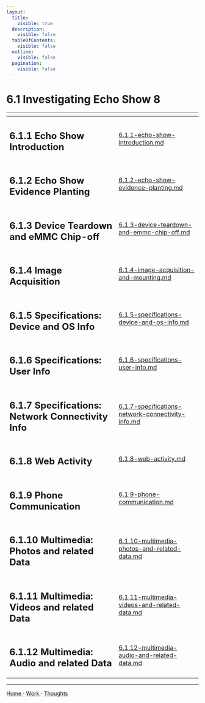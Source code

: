 ```yaml
---
layout:
  title:
    visible: true
  description:
    visible: false
  tableOfContents:
    visible: false
  outline:
    visible: false
  pagination:
    visible: false
---
```


# 6.1 Investigating Echo Show 8

<table data-view="cards"><thead><tr><th></th><th data-hidden data-card-target data-type="content-ref"></th></tr></thead><tbody><tr><td><h2>6.1.1 Echo Show Introduction</h2></td><td><a href="6.1.1-echo-show-introduction.md">6.1.1-echo-show-introduction.md</a></td></tr><tr><td><h2>6.1.2 Echo Show Evidence Planting</h2></td><td><a href="6.1.2-echo-show-evidence-planting.md">6.1.2-echo-show-evidence-planting.md</a></td></tr><tr><td><h2>6.1.3 Device Teardown and eMMC Chip-off</h2></td><td><a href="6.1.3-device-teardown-and-emmc-chip-off.md">6.1.3-device-teardown-and-emmc-chip-off.md</a></td></tr><tr><td><h2>6.1.4 Image Acquisition</h2></td><td><a href="6.1.4-image-acquisition-and-mounting.md">6.1.4-image-acquisition-and-mounting.md</a></td></tr><tr><td><h2>6.1.5 Specifications: Device and OS Info</h2></td><td><a href="6.1.5-specifications-device-and-os-info.md">6.1.5-specifications-device-and-os-info.md</a></td></tr><tr><td><h2>6.1.6 Specifications: User Info</h2></td><td><a href="6.1.6-specifications-user-info.md">6.1.6-specifications-user-info.md</a></td></tr><tr><td><h2>6.1.7 Specifications: Network Connectivity Info</h2></td><td><a href="6.1.7-specifications-network-connectivity-info.md">6.1.7-specifications-network-connectivity-info.md</a></td></tr><tr><td><h2>6.1.8 Web Activity</h2></td><td><a href="6.1.8-web-activity.md">6.1.8-web-activity.md</a></td></tr><tr><td><h2>6.1.9 Phone Communication</h2></td><td><a href="6.1.9-phone-communication.md">6.1.9-phone-communication.md</a></td></tr><tr><td><h2>6.1.10 Multimedia: Photos and related Data</h2></td><td><a href="6.1.10-multimedia-photos-and-related-data.md">6.1.10-multimedia-photos-and-related-data.md</a></td></tr><tr><td><h2>6.1.11 Multimedia: Videos and related Data</h2></td><td><a href="6.1.11-multimedia-videos-and-related-data.md">6.1.11-multimedia-videos-and-related-data.md</a></td></tr><tr><td><h2>6.1.12 Multimedia: Audio and related Data</h2></td><td><a href="6.1.12-multimedia-audio-and-related-data.md">6.1.12-multimedia-audio-and-related-data.md</a></td></tr></tbody></table>

***

[Home ](https://app.gitbook.com/o/0kO27okC5uVB9ALX3rho/s/036xtfEIzcEdGegONXWM/)⋅ [Work ](https://app.gitbook.com/o/0kO27okC5uVB9ALX3rho/s/WaFS755Q4sf02CxLcghQ/)⋅ [Thoughts](https://app.gitbook.com/o/0kO27okC5uVB9ALX3rho/s/s4QQPMntQ25hmJToKSOu/)
